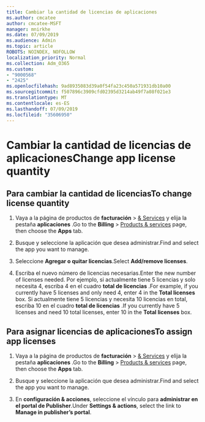 ```yaml
---
title: Cambiar la cantidad de licencias de aplicaciones
ms.author: cmcatee
author: cmcatee-MSFT
manager: mnirkhe
ms.date: 07/09/2019
ms.audience: Admin
ms.topic: article
ROBOTS: NOINDEX, NOFOLLOW
localization_priority: Normal
ms.collection: Adm_O365
ms.custom:
- "9000568"
- "2425"
ms.openlocfilehash: 9ad8935083d39a0f54fa23c450a571931db10a00
ms.sourcegitcommit: f507896c3909cfd02395d3214ab49f7a08f021e3
ms.translationtype: MT
ms.contentlocale: es-ES
ms.lasthandoff: 07/09/2019
ms.locfileid: "35606950"
---
```

# <a name="change-app-license-quantity"></a><span data-ttu-id="e189b-102">Cambiar la cantidad de licencias de aplicaciones</span><span class="sxs-lookup"><span data-stu-id="e189b-102">Change app license quantity</span></span>

## <a name="to-change-license-quantity"></a><span data-ttu-id="e189b-103">Para cambiar la cantidad de licencias</span><span class="sxs-lookup"><span data-stu-id="e189b-103">To change license quantity</span></span>

1. <span data-ttu-id="e189b-104">Vaya a la página de productos de **facturación** > [& Services](https://go.microsoft.com/fwlink/p/?linkid=842054) y elija la pestaña **aplicaciones** .</span><span class="sxs-lookup"><span data-stu-id="e189b-104">Go to the **Billing** > [Products & services](https://go.microsoft.com/fwlink/p/?linkid=842054) page, then choose the **Apps** tab.</span></span>

2. <span data-ttu-id="e189b-105">Busque y seleccione la aplicación que desea administrar.</span><span class="sxs-lookup"><span data-stu-id="e189b-105">Find and select the app you want to manage.</span></span>  

3. <span data-ttu-id="e189b-106">Seleccione **Agregar o quitar licencias**.</span><span class="sxs-lookup"><span data-stu-id="e189b-106">Select **Add/remove licenses**.</span></span>

4. <span data-ttu-id="e189b-107">Escriba el nuevo número de licencias necesarias.</span><span class="sxs-lookup"><span data-stu-id="e189b-107">Enter the new number of licenses needed.</span></span> <span data-ttu-id="e189b-108">Por ejemplo, si actualmente tiene 5 licencias y solo necesita 4, escriba 4 en el cuadro **total de licencias** .</span><span class="sxs-lookup"><span data-stu-id="e189b-108">For example, if you currently have 5 licenses and only need 4, enter 4 in the **Total licenses** box.</span></span> <span data-ttu-id="e189b-109">Si actualmente tiene 5 licencias y necesita 10 licencias en total, escriba 10 en el cuadro **total de licencias** .</span><span class="sxs-lookup"><span data-stu-id="e189b-109">If you currently have 5 licenses and need 10 total licenses, enter 10 in the **Total licenses** box.</span></span>

## <a name="to-assign-app-licenses"></a><span data-ttu-id="e189b-110">Para asignar licencias de aplicaciones</span><span class="sxs-lookup"><span data-stu-id="e189b-110">To assign app licenses</span></span>

1. <span data-ttu-id="e189b-111">Vaya a la página de productos de **facturación** > [& Services](https://go.microsoft.com/fwlink/p/?linkid=842054) y elija la pestaña **aplicaciones** .</span><span class="sxs-lookup"><span data-stu-id="e189b-111">Go to the **Billing** > [Products & services](https://go.microsoft.com/fwlink/p/?linkid=842054) page, then choose the **Apps** tab.</span></span>

2. <span data-ttu-id="e189b-112">Busque y seleccione la aplicación que desea administrar.</span><span class="sxs-lookup"><span data-stu-id="e189b-112">Find and select the app you want to manage.</span></span>  

3. <span data-ttu-id="e189b-113">En **configuración & acciones**, seleccione el vínculo para **administrar en el portal de Publisher**.</span><span class="sxs-lookup"><span data-stu-id="e189b-113">Under **Settings & actions**, select the link to **Manage in publisher’s portal**.</span></span>
